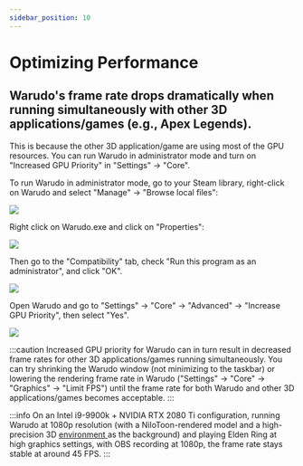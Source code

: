 ```yaml
---
sidebar_position: 10
---
```


# Optimizing Performance

## Warudo's frame rate drops dramatically when running simultaneously with other 3D applications/games (e.g., Apex Legends).

This is because the other 3D application/game are using most of the GPU resources. You can run Warudo in administrator mode and turn on "Increased GPU Priority" in "Settings" -> "Core".

To run Warudo in administrator mode, go to your Steam library, right-click on Warudo and select "Manage" -> "Browse local files":

![](pathname:///doc-img/zh-faq-1.webp)

Right click on Warudo.exe and click on "Properties":

![](pathname:///doc-img/zh-faq-2.webp)

Then go to the "Compatibility" tab, check "Run this program as an administrator", and click "OK".

![](pathname:///doc-img/zh-faq-3.webp)

Open Warudo and go to "Settings" -> "Core" -> "Advanced" -> "Increase GPU Priority", then select "Yes".

![](pathname:///doc-img/zh-faq-4.webp)

:::caution
Increased GPU priority for Warudo can in turn result in decreased frame rates for other 3D applications/games running simultaneously. You can try shrinking the Warudo window (not minimizing to the taskbar) or lowering the rendering frame rate in Warudo ("Settings" -> "Core" -> "Graphics" -> "Limit FPS") until the frame rate for both Warudo and other 3D applications/games becomes acceptable.
:::

:::info
On an Intel i9-9900k + NVIDIA RTX 2080 Ti configuration, running Warudo at 1080p resolution (with a NiloToon-rendered model and a high-precision 3D [environment ](../assets/environment.md)as the background) and playing Elden Ring at high graphics settings, with OBS recording at 1080p, the frame rate stays stable at around 45 FPS.
:::
